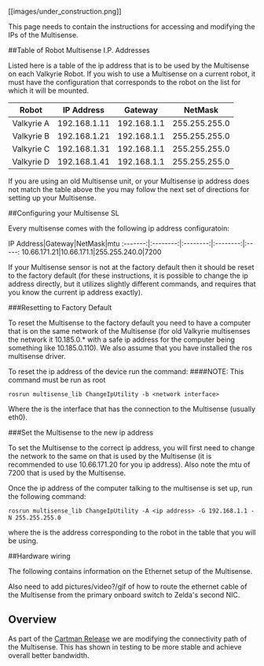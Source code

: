 [[images/under_construction.png]]

This page needs to contain the instructions for accessing and modifying the IPs of the Multisense.  

##Table of Robot Multisense I.P. Addresses

Listed here is a table of the ip address that is to be used by the Multisense on each Valkyrie Robot.
If you wish to use a Multisense on a current robot, it must have the configuration that corresponds to the robot on the list for which it will be mounted.

Robot|IP Address|Gateway|NetMask
:--------:|:--------:|:---------:|:--------:
Valkyrie A|192.168.1.11|192.168.1.1|255.255.255.0
Valkyrie B|192.168.1.21|192.168.1.1|255.255.255.0
Valkyrie C|192.168.1.31|192.168.1.1|255.255.255.0
Valkyrie D|192.168.1.41|192.168.1.1|255.255.255.0

If you are using an old Multisense unit, or your Multisense ip address does not match the table above the you may follow the next set of directions for setting up your Multisense.

##Configuring your Multisense SL

Every multisense comes with the following ip address configuratoin:

IP Address|Gateway|NetMask|mtu
:-------:|:--------:|:--------:|:--------:|:-----:
10.66.171.21|10.66.171.1|255.255.240.0|7200

If your Multisense sensor is not at the factory default then it should be reset to the factory default (for these instructions, it is possible to change the ip address directly, but it utilizes slightly different commands, and requires that you know the current ip address exactly).

###Resetting to Factory Default

To reset the Multisense to the factory default you need to have a computer that is on the same network of the Multisense (for old Valkyrie multisenses the network it 10.185.0.* with a safe ip address for the computer being something like 10.185.0.110). We also assume that you have installed the ros multisense driver.

To reset the ip address of the device run the command:
####NOTE: This command must be run as root
```
rosrun multisense_lib ChangeIpUtility -b <network interface>
```

Where the <network interface> is the interface that has the connection to the Multisense (usually eth0).

###Set the Multisense to the new ip address

To set the Multisense to the correct ip address, you will first need to change the network to the same on that is used by the Multisense (it is recommended to use 10.66.171.20 for you ip address). Also note the mtu of 7200 that is used by the Multisense.

Once the ip address of the computer talking to the multisense is set up, run the following command:
```
rosrun multisense_lib ChangeIpUtility -A <ip address> -G 192.168.1.1 -N 255.255.255.0
```

where the <ip address> is the address corresponding to the robot in the table that you will be using.

##Hardware wiring

The following contains information on the Ethernet setup of the Multisense.


Also need to add pictures/video?/gif of how to route the ethernet cable of the Multisense from the primary onboard switch to Zelda's second NIC.  

## Overview  
As part of the [Cartman Release](Valkyrie-Software-Cartman-Release) we are modifying the connectivity path of the Multisense. This has shown in testing to be more stable and achieve overall better bandwidth.  